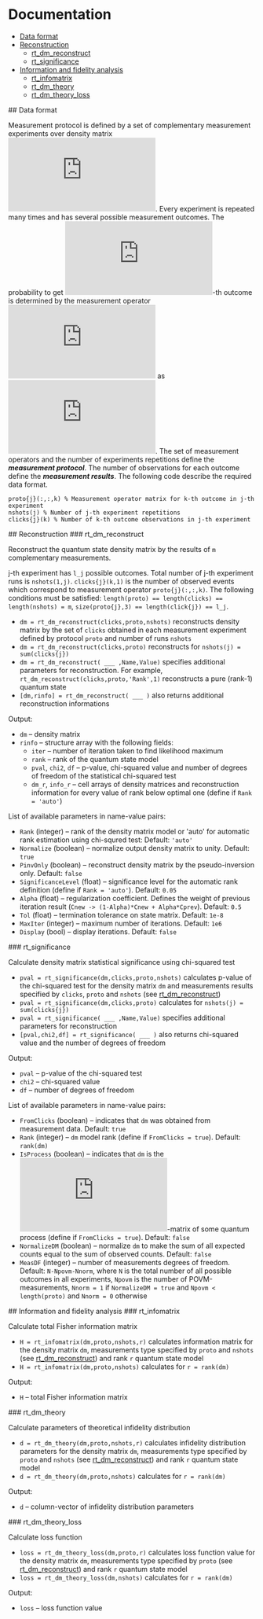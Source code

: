 # Documentation

- [Data format](#format)
- [Reconstruction](#reconstruction)
	* [rt_dm_reconstruct](#rt_dm_reconstruct)
	* [rt_significance](#rt_significance)
- [Information and fidelity analysis](#fidelity)
	* [rt_infomatrix](#rt_infomatrix)
	* [rt_dm_theory](#rt_dm_theory)
	* [rt_dm_theory_loss](#rt_dm_theory_loss)

<a name="format"/>
## Data format

Measurement protocol is defined by a set of complementary measurement experiments over density matrix ![rho](https://latex.codecogs.com/svg.latex?%5Crho). Every experiment is repeated many times and has several possible measurement outcomes. The probability to get ![k](https://latex.codecogs.com/svg.latex?k)-th outcome is determined by the measurement operator ![M_k](https://latex.codecogs.com/svg.latex?M_k) as ![p_k=trace(rho*M_k)](https://latex.codecogs.com/svg.latex?p_k%3D%5Ctext%7BTr%7D%28%5Crho%20M_k%29). The set of measurement operators and the number of experiments repetitions define the **_measurement protocol_**. The number of observations for each outcome define the **_measurement results_**. The following code describe the required data format.
```
proto{j}(:,:,k) % Measurement operator matrix for k-th outcome in j-th experiment
nshots(j) % Number of j-th experiment repetitions
clicks{j}(k) % Number of k-th outcome observations in j-th experiment
```

<a name="reconstruction"/>
## Reconstruction

<a name="rt_dm_reconstruct"/>
### rt_dm_reconstruct

Reconstruct the quantum state density matrix by the results of `m` complementary measurements.

j-th experiment has `l_j` possible outcomes. Total number of j-th experiment runs is `nshots(1,j)`. `clicks{j}(k,1)` is the number of observed events which correspond to measurement operator `proto{j}(:,:,k)`. The following conditions must be satisfied: `length(proto) == length(clicks) == length(nshots) = m`, `size(proto{j},3) == length(click{j}) == l_j`.

- `dm = rt_dm_reconstruct(clicks,proto,nshots)` reconstructs density matrix by the set of `clicks` obtained in each measurement experiment defined by protocol `proto` and number of runs `nshots`
- `dm = rt_dm_reconstruct(clicks,proto)` reconstructs for `nshots(j) = sum(clicks{j})`
- `dm = rt_dm_reconstruct( ___ ,Name,Value)` specifies additional parameters for reconstruction. For example, `rt_dm_reconstruct(clicks,proto,'Rank',1)` reconstructs a pure (rank-1) quantum state
- `[dm,rinfo] = rt_dm_reconstruct( ___ )` also returns additional reconstruction informations

Output:
- `dm` &ndash; density matrix
- `rinfo` &ndash; structure array with the following fields:
	* `iter` &ndash; number of iteration taken to find likelihood maximum
	* `rank` &ndash; rank of the quantum state model
	* `pval`, `chi2`, `df` &ndash; p-value, chi-squared value and number of degrees of freedom of the statistical chi-squared test
	* `dm_r`, `info_r` &ndash; cell arrays of density matrices and reconstruction information for every value of rank below optimal one (define if `Rank = 'auto'`)

List of available parameters in name-value pairs:
- `Rank` (integer) &ndash; rank of the density matrix model or 'auto' for automatic rank estimation using chi-squred test: Default: `'auto'`
- `Normalize` (boolean) &ndash; normalize output density matrix to unity. Default: `true`
- `PinvOnly` (boolean) &ndash; reconstruct density matrix by the pseudo-inversion only. Default: `false`
- `SignificanceLevel` (float) &ndash; significance level for the automatic rank definition (define if `Rank = 'auto'`). Default: `0.05`
- `Alpha` (float) &ndash; regularization coefficient. Defines the weight of previous iteration result (`Cnew -> (1-Alpha)*Cnew + Alpha*Cprev`). Default: `0.5`
- `Tol` (float) &ndash; termination tolerance on state matrix. Default: `1e-8`
- `MaxIter` (integer) &ndash; maximum number of iterations. Default: `1e6`
- `Display` (bool) &ndash; display iterations. Default: `false`

<a name="rt_significance"/>
### rt_significance

Calculate density matrix statistical significance using chi-squared test

- `pval = rt_significance(dm,clicks,proto,nshots)` calculates p-value of the chi-squared test for the density matrix `dm` and measurements results specified by `clicks`, `proto` and `nshots` (see [rt_dm_reconstruct](#rt_dm_reconstruct))
- `pval = rt_significance(dm,clicks,proto)` calculates for `nshots(j) = sum(clicks{j})`
- `pval = rt_significance( ___ ,Name,Value)` specifies additional parameters for reconstruction
- `[pval,chi2,df] = rt_significance( ___ )` also returns chi-squared value and the number of degrees of freedom

Output:
- `pval` &ndash; p-value of the chi-squared test
- `chi2` &ndash; chi-squared value
- `df` &ndash; number of degrees of freedom

List of available parameters in name-value pairs:
- `FromClicks` (boolean) &ndash; indicates that `dm` was obtained from measurement data. Default: `true`
- `Rank` (integer) &ndash; `dm` model rank (define if `FromClicks = true`). Default: `rank(dm)`
- `IsProcess` (boolean) &ndash; indicates that `dm` is the ![chi](https://latex.codecogs.com/svg.latex?%5Cchi)-matrix of some quantum process (define if `FromClicks = true`). Default: `false`
- `NormalizeDM` (boolean) &ndash; normalize `dm` to make the sum of all expected counts equal to the sum of observed counts. Default: `false`
- `MeasDF` (integer) &ndash; number of measurements degrees of freedom. Default: `N-Npovm-Nnorm`, where `N` is the total number of all possible outcomes in all experiments, `Npovm` is the number of POVM-measurements, `Nnorm = 1` if `NormalizeDM = true` and `Npovm < length(proto)` and `Nnorm = 0` otherwise

<a name="fidelity"/>
## Information and fidelity analysis

<a name="rt_infomatrix"/>
### rt_infomatrix

Calculate total Fisher information matrix

- `H = rt_infomatrix(dm,proto,nshots,r)` calculates information matrix for the density matrix `dm`, measurements type specified by `proto` and `nshots` (see [rt_dm_reconstruct](#rt_dm_reconstruct)) and rank `r` quantum state model
- `H = rt_infomatrix(dm,proto,nshots)` calculates for `r = rank(dm)`

Output:
- `H` &ndash; total Fisher information matrix

<a name="rt_dm_theory"/>
### rt_dm_theory

Calculate parameters of theoretical infidelity distribution

- `d = rt_dm_theory(dm,proto,nshots,r)` calculates infidelity distribution parameters for the density matrix `dm`, measurements type specified by `proto` and `nshots` (see [rt_dm_reconstruct](#rt_dm_reconstruct)) and rank `r` quantum state model
- `d = rt_dm_theory(dm,proto,nshots)` calculates for `r = rank(dm)`

Output:
- `d` &ndash; column-vector of infidelity distribution parameters

<a name="rt_dm_theory_loss"/>
### rt_dm_theory_loss

Calculate loss function

- `loss = rt_dm_theory_loss(dm,proto,r)` calculates loss function value for the density matrix `dm`, measurements type specified by `proto` (see [rt_dm_reconstruct](#rt_dm_reconstruct)) and rank `r` quantum state model
- `loss = rt_dm_theory_loss(dm,nshots)` calculates for `r = rank(dm)`

Output:
- `loss` &ndash; loss function value
